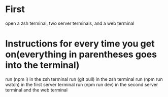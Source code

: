 # First

open a zsh terminal, two server terminals, and a web terminal

# Instructions for every time you get on(everything in parentheses goes into the terminal)

run (npm i) in the zsh terminal
run (git pull) in the zsh terminal
run (npm run watch) in the first server terminal
run (npm run dev) in the second server terminal and the web terminal
